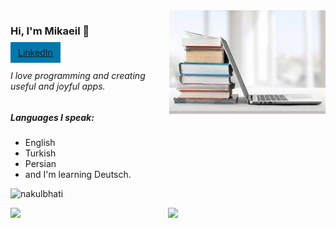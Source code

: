 <img src="https://github.com/mikaeileghbal/mikaeileghbal/blob/main/laptop.jpg" width="250px" style="float:right" />

### Hi, I'm Mikaeil 👋

<a href="https://www.linkedin.com/in/mikaeil-eghbal/" target="_blank" style="background-color:rgb(0,120,171); padding:8px 12px;">LinkedIn</a>

###### I love programming and creating useful and joyful apps.
##### Languages I speak:
- English
- Turkish
- Persian 
- and I'm learning Deutsch.

<p align="left"> <img src="https://komarev.com/ghpvc/?username=mikaeileghbal&color=brightgreen" alt="nakulbhati" /> </p>

<p align="left"><img width="50%" src="https://github-readme-stats.vercel.app/api?username=mikaeileghbal&show_icons=true&theme=monokai&count_private=true" <p align="right"><img src="https://github-readme-stats.vercel.app/api/top-langs/?username=mikaeileghbal&theme=merko&layout=compact&hide_langs_below=1" /></p>



<!--
**mikaeileghbal/mikaeileghbal** is a ✨ _special_ ✨ repository because its `README.md` (this file) appears on your GitHub profile.




Here are some ideas to get you started:

- 🔭 I’m currently working on ...
- 🌱 I’m currently learning ...
- 👯 I’m looking to collaborate on ...
- 🤔 I’m looking for help with ...
- 💬 Ask me about ...
- 📫 How to reach me: ...
- 😄 Pronouns: ...
- ⚡ Fun fact: ...
-->
